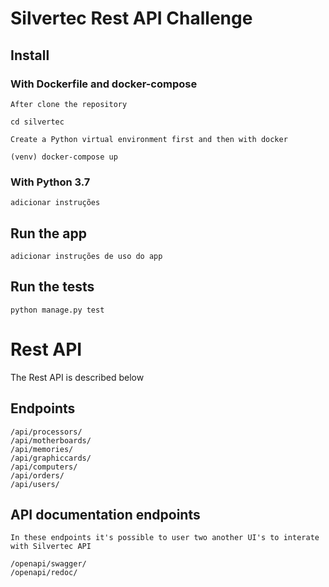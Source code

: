 # Silvertec Rest API Challenge

## Install

### With Dockerfile and docker-compose
`After clone the repository`
    
    cd silvertec

`Create a Python virtual environment first and then with docker`
    
    (venv) docker-compose up

### With Python 3.7

    adicionar instruções

## Run the app

    adicionar instruções de uso do app

## Run the tests

    python manage.py test

# Rest API

The Rest API is described below

## Endpoints

    /api/processors/
    /api/motherboards/
    /api/memories/
    /api/graphiccards/
    /api/computers/
    /api/orders/
    /api/users/

## API documentation endpoints

`In these endpoints it's possible to user two another UI's to interate with Silvertec API`

    /openapi/swagger/
    /openapi/redoc/

